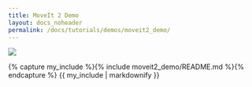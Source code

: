 ```yaml
---
title: MoveIt 2 Demo 
layout: docs_noheader
permalink: /docs/tutorials/demos/moveit2_demo/
---
```


<img src="https://img.shields.io/badge/Tested_on-Foxy-green" style="display:inline"/>

{% capture my_include %}{% include moveit2_demo/README.md %}{% endcapture %}
{{ my_include | markdownify }}